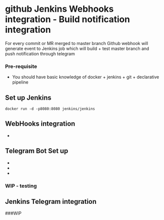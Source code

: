 #  github Jenkins Webhooks integration - Build notification integration
For every commit or MR merged to master branch Github webhook will generate event to Jenkins job which will build + test master branch 
and push notification through telegram

### Pre-requisite 
* You should have basic knowledge of docker + jenkins + git + declarative pipeline

## Set up Jenkins
```
docker run -d -p8080:8080 jenkins/jenkins
```

## WebHooks integration
* 

## Telegram Bot Set up
*
*
*

### WIP - testing
## Jenkins Telegram integration


###WIP